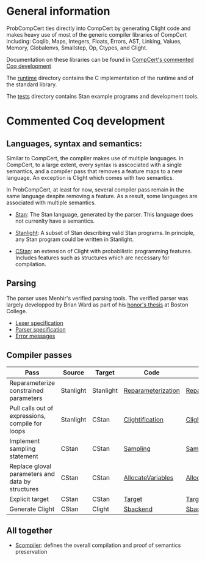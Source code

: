 # General information

ProbCompCert ties directly into CompCert by generating Clight code and
makes heavy use of most of the generic compiler libraries of CompCert
including: Coqlib, Maps, Integers, Floats, Errors, AST, Linking,
Values, Memory, Globalenvs, Smallstep, Op, Ctypes, and Clight.

Documentation on these libraries can be found in [CompCert's commented
Coq development](https://compcert.org/doc/index.html)

The [runtime](runtime) directory contains the C implementation of the
runtime and of the standard library.

The [tests](tests) directory contains Stan example programs and
development tools.

# Commented Coq development

## Languages, syntax and semantics:

Similar to CompCert, the compiler makes use of multiple languages. In
CompCert, to a large extent, every syntax is asscociated with a single
semantics, and a compiler pass that removes a feature maps to a new
language. An exception is Clight which comes with two semantics.

In ProbCompCert, at least for now, several compiler pass remain in the
same language despite removing a feature. As a result, some languages
are associated with multiple semantics.

* [Stan](Stan.v): The Stan language, generated by the parser. This
  language does not currenlty have a semantics.

* [Stanlight](Stanlight.v): A subset of Stan describing valid
   Stan programs. In principle, any Stan program could be written in
   Stanlight.

* [CStan](CStan.v): an extension of Clight with probabilistic
  programming features. Includes features such as structures which are
  necessary for compilation.

## Parsing

The parser uses Menhir's verified parsing tools. The verified parser
was largely developped by Brian Ward as part of his [honor's
thesis](https://www.bc.edu/content/dam/bc1/schools/mcas/cs/pdf/honors-thesis/Ward_Brian_Thesis.pdf)
at Boston College.

* [Lexer specification](Lexer.mll)
* [Parser specification](Parser.vy)
* [Error messages](error.messages)

## Compiler passes

| Pass | Source | Target | Code | Proof |
| ---- | ------ | ------ | ---- | ----- |
| Reparameterize constrained parameters | Stanlight | Stanlight | [Reparameterization](Reparameterization.v) | [Reparameterizationproof](Reparameterizationproof.v) |
| Pull calls out of expressions, compile for loops | Stanlight| CStan | [Clightification](Clightification.v) | [Clightificationproof](Clightificationproof.v) |
| Implement sampling statement | CStan | CStan | [Sampling](Sampling.v) | [Samplingproof](Samplingproof.v) |
| Replace gloval parameters and data by structures | CStan | CStan | [AllocateVariables](AllocateVariables.v) | [AllocateVariablesproof](AllocateVariablesproof.v) |
| Explicit target | CStan | CStan | [Target](Target.v) | [Targetproof](Targetproof.v) |
| Generate Clight | CStan | Clight | [Sbackend](Sbackend.v) | [Sbackendproof](Sbackendproof.v) |

## All together

* [Scompiler](Scompiler.v): defines the overall compilation and proof of semantics preservation